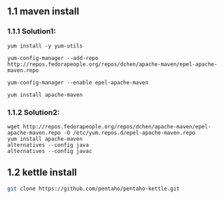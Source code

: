 ## 1.1 maven install 
### 1.1.1 Solution1: 

```
yum install -y yum-utils

yum-config-manager --add-repo http://repos.fedorapeople.org/repos/dchen/apache-maven/epel-apache-maven.repo

yum-config-manager --enable epel-apache-maven

yum install apache-maven
```

### 1.1.2 Solution2:

```
wget http://repos.fedorapeople.org/repos/dchen/apache-maven/epel-apache-maven.repo -O /etc/yum.repos.d/epel-apache-maven.repo
yum install apache-maven
alternatives --config java
alternatives --config javac

```

## 1.2 kettle install

```sh
git clone https://github.com/pentaho/pentaho-kettle.git

```
